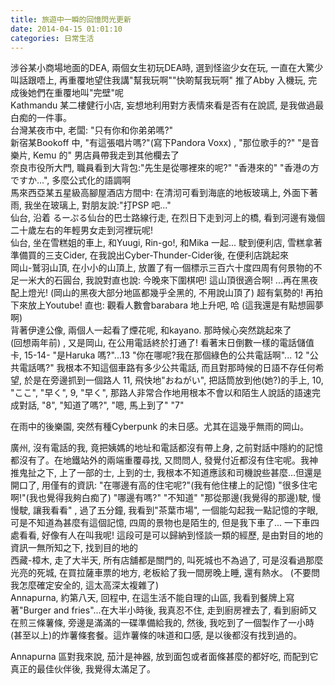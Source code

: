 ```yaml
---
title: 旅遊中一瞬的回憶閃光更新
date: 2014-04-15 01:01:10
categories: 日常生活
---
```


<div class="myblock">涉谷某小商場地面的DEA, 兩個女生初玩DEA時, 選到怪盜少女在玩, 一直在大驚少叫話跟唔上, 再重覆地望住我講"幫我玩啊""快啲幫我玩啊" 推了Abby 入機玩, 完成後她們在重覆地叫"完壁"呢  
</div><div class="myblock">Kathmandu 某二樓健行小店, 妄想地利用對方表情來看是否有在說謊, 是我做過最白痴的一件事。  
</div><div class="myblock">台灣某夜市中, 老闆: "只有你和你弟弟嗎?"  
</div><div class="myblock">新宿某Bookoff 中,   
"有這張唱片嗎?"(寫下Pandora Voxx) ,   
"那位歌手的?"  
"是音樂片, Kemu 的"  
男店員帶我走到其他欄去了  
</div><div class="myblock">奈良市役所大門, 職員看到大背包:"先生是從哪裡來的呢?" "香港來的"   
"香港の方ですか...", 多麼公式化的語調啊  
</div><div class="myblock">馬來西亞某五星級高腳屋酒店方間中: 在清沏可看到海底的地板玻璃上, 外面下著雨, 我坐在玻璃上, 對朋友說:"打PSP 吧..."  
</div><div class="myblock">仙台, 沿着 るーぷる仙台的巴士路線行走, 在烈日下走到河上的橋, 看到河邊有幾個二十歲左右的年輕男女走到河裡玩呢!  
</div><div class="myblock">仙台, 坐在雪糕姐的車上, 和Yuugi, Rin-go!, 和Mika 一起... 駛到便利店, 雪糕拿著準備買的三支Cider, 在我說出Cyber-Thunder-Cider後, 在便利店跳起來  
</div><div class="myblock"> 岡山-鷲羽山頂, 在小小的山頂上, 放置了有一個標示三百六十度四周有何景物的不足一米大的石圓台, 我說對直也說: 今晚來下圍棋吧! 這山頂很適合啊! ...再在黑夜配上燈光! (岡山的黑夜大部分地區都幾乎全黑的, 不用說山頂了) 超有氣勢的! 再拍下來放上Youtube! 直也: 觀看人數會barabara 地上升吧, 哈  
(這我還是有點想圓夢啊)  
</div><div class="myblock">背著伊達公像, 兩個人一起看了煙花呢, 和kayano. 那時候心突然跳起來了  
</div><div class="myblock">(回想兩年前) , 又是岡山, 在公用電話終於打通了! 看著末日倒數一樣的電話儲值卡, 15-14- "是Haruka 嗎?"...13 "你在哪呢?我在那個綠色的公共電話啊"... 12 "公共電話嗎?" 我根本不知這個車路有多少公共電話, 而且對那時候的日語不存任何希望, 於是在旁邊抓到一個路人 11, 飛快地"おねがい", 把話筒放到他(她?)的手上, 10, "ここ", "早く", 9, "早く", 那路人非常合作地用根本不會以和陌生人說話的語速完成對話, "8", "知道了嗎?", "嗯, 馬上到了" "7"  
  
在雨中的後樂園, 突然有種Cyberpunk 的未日感。尤其在這幾乎無雨的岡山。  
</div><div class="myblock">廣州, 沒有電話的我, 竟把姨媽的地址和電話都沒有帶上身, 之前對話中隱約的記憶都沒有了。在地鐵站外的兩端重覆尋找, 又問問人, 發覺付近都沒有住宅呢。我神推鬼扯之下, 上了一部的士, 上到的士, 我根本不知道應該和司機說些甚麼...但還是開口了, 用僅有的資訊: "在哪邊有高的住宅呢?"(我有他住樓上的記憶) "很多住宅啊!"(我也覺得我夠白痴了) "哪邊有嗎?" "不知道" "那從那邊(我覺得的那邊)駛, 慢慢駛, 讓我看看" , 過了五分鐘, 我看到"茶葉市場", 一個能勾起我一點記憶的字眼, 可是不知道為甚麼有這個記憶, 四周的景物也是陌生的, 但是我下車了... 一下車四處看看, 好像有人在叫我呢!   
這段可是可以歸納到怪談一類的經歷, 是由對目的地的資訊一無所知之下, 找到目的地的  
</div><div class="myblock">西藏-樟木, 走了大半天, 所有店舖都是關門的, 叫死城也不為過了, 可是沒看過那麼光亮的死城, 在買拉薩車票的地方, 老板給了我一間房晚上睡, 還有熱水。 (不要問我怎麼確定安全的, 這太高深太複雜了)  
</div><div class="myblock">Annapurna, 約第八天, 回程中, 在這生活不能自理的山區, 我看到餐牌上寫著"Burger and fries"...在大半小時後, 我真忍不住, 走到廚房裡去了, 看到廚師又在煎三條薯條, 旁邊是滿滿的一碟準備給我的, 然後, 我吃到了一個製作了一小時(甚至以上)的炸薯條套餐。這炸薯條的味道和口感, 是以後都沒有找到過的。  
  
Annapurna 區對我來說, 茄汁是神器, 放到面包或者面條甚麼的都好吃, 而配到它真正的最佳伙伴後, 我覺得太滿足了。  
</div>